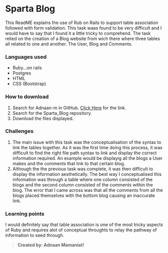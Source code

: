 # Sparta Blog

This ReadME explains the use of Rub on Rails to support table association followed with form validation. This task waas found to be very difficult and I would have to say that I found it a little tricky to comprehend. The task relied on the creation of a Blog website from wich there where three tables all related to one and another. The User, Blog and Comments. 

### Languages used
* Ruby...on rails
* Postgres
* HTML
* CSS (Bootstrap)

### How to download
1. Search for Adnaan-m in GitHub. [Click Here](https://github.com/Adnaan-m/sparta_blog) for the link.
2. Search for the Sparta_Blog repository.
3. Download the files displayed.

### Challenges
1. The main issue with this task was the conceptualisation of the syntax to link the tables together. As it was the first time doing this process, it was difficult to find the right file path syntax to link and display the correct information required. An example would be displayig all the blogs a User makes and the comments that link to that certain blog. 
2. Although the the previous task was complete, it was then difficult to display the information aesthetically. The best way I conceptualised this information was through a table where one column consisted of the blogs and the second column consisted of the comments within the blog. The error that I came across was that all the comments from all the blogs placed themselves with the bottom blog causing an inaccurate link.  

### Learning points
I would definitely say that table association is one of the most tricky aspects of Ruby and requires alot of conceptual throughts to relay the pathway of information to seed through.

>**Created by: Adnaan Mamaniat!**
